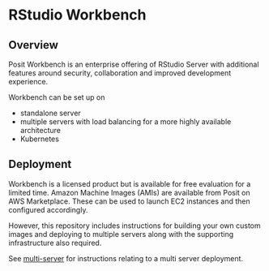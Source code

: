 # RStudio Workbench 

## Overview

Posit Workbench is an enterprise offering of RStudio Server with additional features around security, collaboration and improved development experience. 
 
Workbench can be set up on 
* standalone server 
* multiple servers with load balancing for a more highly available architecture 
* Kubernetes 


## Deployment

Workbench is a licensed product but is available for free evaluation for a limited time. Amazon Machine Images (AMIs) are available from Posit on AWS Marketplace. These can be used to launch EC2 instances and then configured accordingly. 

However, this repository includes instructions for building your own custom images and deploying to multiple servers along with the supporting infrastructure also required. 

See [multi-server](./multi-server/README.md) for instructions relating to a multi server deployment. 


